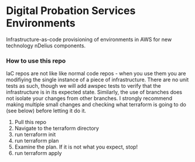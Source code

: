 # Digital Probation Services Environments
Infrastructure-as-code provisioning of environments in AWS for new technology nDelius components.

### How to use this repo
IaC repos are not like like normal code repos - when you use them you are modifiying the single instance of a piece of infrastructure. 
There are no unit tests as such, though we will add awspec tests to verify that the infrastructure is in its expected state.
Similarly, the use of branches does not isolate your changes from other branches. 
I strongly recommend making multiple small changes and checking what terraform is going to do (see below) before letting it do it.

1. Pull this repo
2. Navigate to the terraform directory
3. run terraform init
4. run terraform plan
5. Examine the plan. If it is not what you expect, stop!
6. run terraform apply
